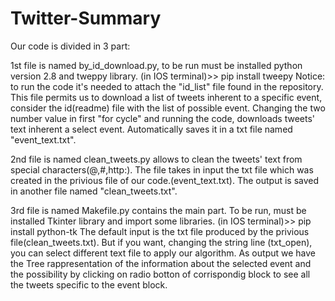 # Twitter-Summary
Our code is divided in 3 part:

1st file is named by_id_download.py, to be run must be installed python version 2.8 and tweppy library.
(in IOS terminal)>> pip install tweepy
Notice: to run the code it's needed to attach the "id_list" file found in the repository.  
This file permits us to download a list of tweets inherent to a specific event, consider the id(readme) file with the list of possible event. Changing the two number value in first "for cycle" and running the code, downloads tweets' text inherent a select event. Automatically saves it in a txt file named "event_text.txt".

2nd file is named clean_tweets.py allows to clean the tweets' text from special characters(@,#,http:). The file takes in input the txt file which was created in the privious file of our code.(event_text.txt). The output is saved in another file named "clean_tweets.txt".

3rd file is named Makefile.py contains the main part. To be run, must be installed Tkinter library and import some libraries.
(in IOS terminal)>> pip install python-tk
The default input is the txt file produced by the privious file(clean_tweets.txt). But if you want, changing the string line (txt_open), you can select different text file to apply our algorithm.
As output we have the Tree rappresentation of the information about the selected event and the possibility by clicking on radio botton of corrispondig block to see all the tweets specific to the event block. 
